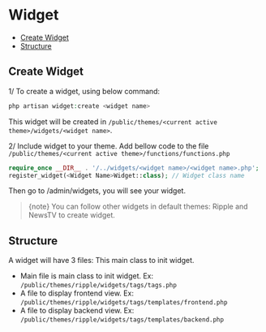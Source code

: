 # Widget

- [Create Widget](#create_widget)
- [Structure](#structure)

<a name="create_widget"></a>
## Create Widget
1/ To create a widget, using below command:
    
```php
php artisan widget:create <widget name>
```
    
This widget will be created in `/public/themes/<current active theme>/widgets/<widget name>`.

2/ Include widget to your theme. Add bellow code to the file `/public/themes/<current active theme>/functions/functions.php`

```php
require_once __DIR__ . '/../widgets/<widget name>/<widget name>.php';
register_widget(<Widget Name>Widget::class); // Widget class name
```
    
Then go to /admin/widgets, you will see your widget.

> {note} You can follow other widgets in default themes: Ripple and NewsTV to create widget.

<a name="structure"></a>
## Structure

A widget will have 3 files: This main class to init widget.

* Main file is main class to init widget. Ex: `/public/themes/ripple/widgets/tags/tags.php`
* A file to display frontend view. Ex: `/public/themes/ripple/widgets/tags/templates/frontend.php`
* A file to display backend view. Ex: `/public/themes/ripple/widgets/tags/templates/backend.php`
